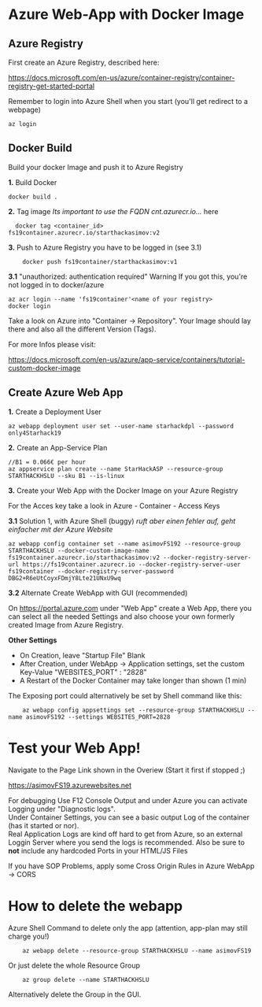 # Azure Web-App with Docker Image

## Azure Registry

First create an Azure Registry, described here:

https://docs.microsoft.com/en-us/azure/container-registry/container-registry-get-started-portal

Remember to login into Azure Shell when you start (you'll get redirect to a webpage)

 ```shell
 az login
 ```

## Docker Build

Build your docker Image and push it to Azure Registry

**1.** Build Docker

 ```shell
 docker build .
 ```
	
**2.** Tag image
*Its important to use the FQDN cnt.azurecr.io...* here
	
  ```shell
	docker tag <container_id> fs19container.azurecr.io/starthackasimov:v2
  ```
**3.** Push to Azure Registry you have to be logged in (see 3.1)

```shell
	docker push fs19container/starthackasimov:v1
```

**3.1** "unauthorized: authentication required" Warning
If you got this, you're not logged in to docker/azure

```shell
az acr login --name 'fs19container'<name of your registry>
docker login
```

Take a look on Azure into "Container -> Repository". Your Image should lay there and also all the different Version (Tags).

For more Infos please visit: 

https://docs.microsoft.com/en-us/azure/app-service/containers/tutorial-custom-docker-image

## Create Azure Web App

**1.** Create a Deployment User

```shell
az webapp deployment user set --user-name starhackdpl --password only4Starhack19
```

**2.** Create an App-Service Plan
	
  ```shell
//B1 = 0.066€ per hour
az appservice plan create --name StarHackASP --resource-group STARTHACKHSLU --sku B1 --is-linux
```

**3.** Create your Web App with the Docker Image on your Azure Registry

For the Acces key take a look in Azure - Container - Access Keys

**3.1** Solution 1, with Azure Shell (buggy)
	*ruft aber einen fehler auf, geht einfacher mit der Azure Website*
	
 ```shell
az webapp config container set --name asimovFS192 --resource-group STARTHACKHSLU --docker-custom-image-name fs19container.azurecr.io/starthackasimov:v2 --docker-registry-server-url https://fs19container.azurecr.io --docker-registry-server-user fs19container --docker-registry-server-password DBG2+R6eUtCoyxFDmjY8Lte21UNxU9wq
  ```
  

**3.2** Alternate Create WebApp with GUI (recommended)

On https://portal.azure.com under "Web App" create a Web App, there you can select all the needed Settings and also	choose your own formerly created Image from Azure Registry.

**Other Settings**

- On Creation, leave "Startup File" Blank
- After Creation, under WebApp -> Application settings, set the custom Key-Value "WEBSITES_PORT" : "2828<your docker port>"
- A Restart of the Docker Container may take longer than shown (1 min)

The Exposing port could alternatively be set by Shell command like this:

```shell
	az webapp config appsettings set --resource-group STARTHACKHSLU --name asimovFS192 --settings WEBSITES_PORT=2828
 ```

# Test your Web App!

Navigate to the Page Link shown in the Overiew (Start it first if stopped ;)

https://asimovFS19.azurewebsites.net

For debugging Use F12 Console Output and under Azure you can activate Logging under "Diagnostic logs".  
Under Container Settings, you can see a basic output Log of the container (has it started or nor).  
Real Application Logs are kind off hard to get from Azure, so an external Loggin Server where you send the logs is recommended.
Also be sure to **not** include any hardcoded Ports in your HTML/JS Files


If you have SOP Problems, apply some Cross Origin Rules in Azure WebApp -> CORS

# How to delete the webapp
Azure Shell Command to delete only the app (attention, app-plan may still charge you!)

```shell
	az webapp delete --resource-group STARTHACKHSLU --name asimovFS19
  ```

Or just delete the whole Resource Group

```shell
	az group delete --name STARTHACKHSLU
  ```
	
Alternatively delete the Group in the GUI.
